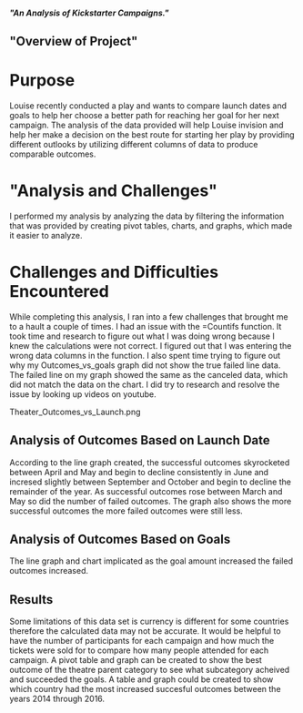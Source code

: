 ##### "An Analysis of Kickstarter Campaigns."
## "Overview of Project"
# Purpose
  Louise recently conducted a play and wants to compare launch dates and goals to help her choose a better path for reaching her goal for her next campaign. The analysis of the data provided will help Louise invision and help her make a decision on the best route for starting her play by providing different outlooks by utilizing different columns of data to produce comparable outcomes. 
# "Analysis and Challenges"
  I performed my analysis by analyzing the data by filtering the information that was provided by creating pivot tables, charts, and graphs, which made it easier to analyze.
# Challenges and Difficulties Encountered
  While completing this analysis, I ran into a few challenges that brought me to a hault a couple of times. I had an issue with the =Countifs function. It took time and research to figure out what I was doing wrong because I knew the calculations were not correct. I figured out that I was entering the wrong data columns in the function. I also spent time trying to figure out why my Outcomes_vs_goals graph did not show the true failed line data. The failed line on my graph showed the same as the canceled data, which did not match the data on the chart. I did try to research and resolve the issue by looking up videos on youtube. 
  
Theater_Outcomes_vs_Launch.png

## Analysis of Outcomes Based on Launch Date
  According to the line graph created, the successful outcomes skyrocketed between April and May and begin to decline consistently in June and incresed slightly between September and October and begin to decline the remainder of the year. As successful outcomes rose between March and May so did the number of failed outcomes. The graph also shows the more successful outcomes the more failed outcomes were still less. 
  
## Analysis of Outcomes Based on Goals
  The line graph and chart implicated as the goal amount increased the failed outcomes increased. 
  
## Results
  Some limitations of this data set is currency is different for some countries therefore the calculated data may not be accurate. It would be helpful to have the number of participants for each campaign and how much the tickets were sold for to compare how many people attended for each campaign.
  A pivot table and graph can be created to show the best outcome of the theatre parent category to see what subcategory acheived and succeeded the goals. 
  A table and graph could be created to show which country had the most increased succesful outcomes between the years 2014 through 2016. 
  

